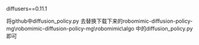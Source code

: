 diffusers==0.11.1

将github中diffusion_policy.py 去替换下载下来的robomimic-diffusion-policy-mg\robomimic-diffusion-policy-mg\robomimic\algo 中的diffusion_policy.py即可

